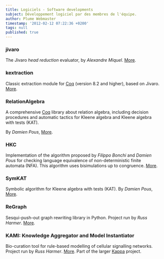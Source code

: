 ```yaml
---
title: Logiciels - Software developments
subject: Développement logiciel par des membres de l'équipe.
author: Plume Webmaster
timestamp: '2012-02-12 07:22:36 +0200'
tags: null
published: true
---
```


###  jivaro
 
The Jivaro _head reduction_ evaluator, by *Alexandre Miquel*. [More][jivaro].
 
### kextraction
 
Classic extraction module for [Coq][] (version 8.2 and higher), based on Jivaro. [More][kextraction].
 
[Coq]: http://coq.inria.fr/ (The Coq Proof Assistant)
[jivaro]: http://perso.ens-lyon.fr/alexandre.miquel/jivaro/
[kextraction]: http://perso.ens-lyon.fr/alexandre.miquel/kextraction/
 
### RelationAlgebra
 
A comprehensive [Coq][] library about relation algebra, including decision procedures and automatic tactics for Kleene algebra and Kleene algebra with tests (KAT).
 
By *Damien Pous*, [More][ra].
 
[ra]: http://perso.ens-lyon.fr/damien.pous/ra/
 
### HKC
 
Implementation of the algorithm proposed by *Filippo Bonchi* and *Damien Pous* for checking language equivalence of non-deterministic finite automata (NFA).
This algorithm uses bisimulations up to congruence. [More][hknt].
 
[hknt]: http://perso.ens-lyon.fr/damien.pous/hknt/
 
### SymKAT
 
Symbolic algorithm for Kleene algebra with tests (KAT). By *Damien Pous*, [More][symkat].
 
[symkat]: http://perso.ens-lyon.fr/damien.pous/symbolickat/

### ReGraph

Sesqui-push-out graph rewriting library in Python. Project run by *Russ Harmer*. [More][ReGraph].

### KAMI: Knowledge Aggregator and Model Instantiator

Bio-curation tool for rule-based modelling of cellular signalling networks. Project run by *Russ Harmer*. [More][KAMI]. Part of the larger [Kappa] project.

[ReGraph]: https://github.com/Kappa-Dev/ReGraph
[KAMI]: https://github.com/Kappa-Dev/KAMI
[Kappa]: http://dev.executableknowledge.org
